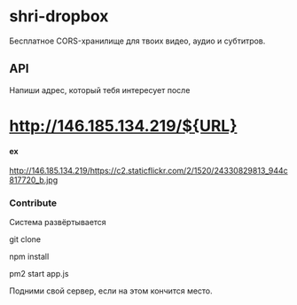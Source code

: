 # shri-dropbox

Бесплатное CORS-хранилище для твоих видео, аудио и субтитров. 



## API

Напиши адрес, который тебя интересует после 

# http://146.185.134.219/${URL}

#### ex
http://146.185.134.219/https://c2.staticflickr.com/2/1520/24330829813_944c817720_b.jpg


### Contribute

Система развёртывается

git clone

npm install

pm2 start app.js



Подними свой сервер, если на этом кончится место.

